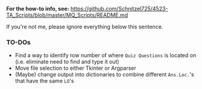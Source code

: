 **For the how-to info, see:** https://github.com/Schnitzel725/4523-TA_Scripts/blob/master/MQ_Scripts/README.md

If you're not me, please ignore everything below this sentence.

### TO-DOs
* Find a way to identify row number of where `Quiz Questions` is located on (i.e. eliminate need to find and type it out)
* Move file selection to either Tkinter or Argparser
* (Maybe) change output into dictionaries to combine different `Ans.Loc.`'s that have the same `LO`'s
